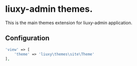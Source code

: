 liuxy-admin themes.
=======================
This is the main themes extension for liuxy-admin application.

Configuration
-------------

```php
'view' => [
    'theme' => 'liuxy\themes\site\Theme'
],
```